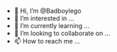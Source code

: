 - 👋 Hi, I’m @Badboylego
- 👀 I’m interested in ...
- 🌱 I’m currently learning ...
- 💞️ I’m looking to collaborate on ...
- 📫 How to reach me ...

<!---
Badboylego/Badboylego is a ✨ special ✨ repository because its `README.md` (this file) appears on your GitHub profile.
You can click the Preview link to take a look at your changes.
--->
